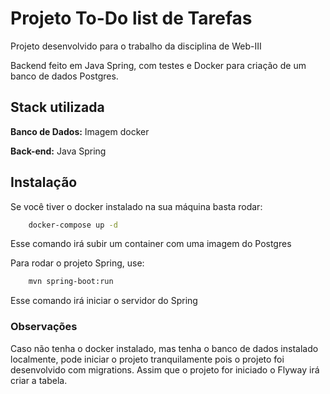 
# Projeto To-Do list de Tarefas

Projeto desenvolvido para o trabalho da disciplina de Web-III

Backend feito em Java Spring, com testes e Docker para criação de um banco de dados Postgres.


## Stack utilizada

**Banco de Dados:** Imagem docker

**Back-end:** Java Spring


## Instalação

Se você tiver o docker instalado na sua máquina basta rodar:
```bash
    docker-compose up -d
```
Esse comando irá subir um container com uma imagem do Postgres

Para rodar o projeto Spring, use:
```bash
    mvn spring-boot:run
```
Esse comando irá iniciar o servidor do Spring

### Observações
Caso não tenha o docker instalado, mas tenha o banco de dados instalado localmente, pode iniciar o projeto tranquilamente pois o projeto foi desenvolvido com migrations. Assim que o projeto for iniciado o Flyway irá criar a tabela.
    
